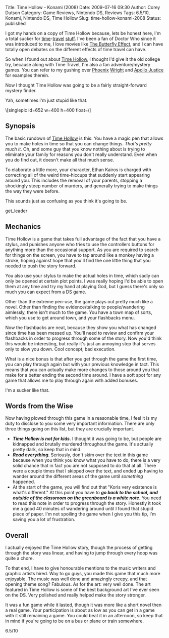 Title: Time Hollow - Konami (2008)
Date: 2009-07-16 09:30
Author: Corey Dutson
Category: Game Reviews, Nintendo DS, Reviews
Tags: 6.5/10, Konami, Nintendo DS, Time Hollow
Slug: time-hollow-konami-2008
Status: published

I got my hands on a copy of Time Hollow because, lets be honest here,
I'm a total sucker for
[time](/2008/02/11/the-quantum-archangel-january-2001/ "Corey Dutson: Doctor Who - The Quantum Archangel")-[travel](/2007/12/12/the-last-dodo-july-2007/ "Corey Dutson: Doctor Who - The Last Dodo")
[stuff](http://www.bbc.co.uk/doctorwho/ "Doctor Who"). I've been a fan
of Doctor Who since it was introduced to me, I love movies like [The
Butterfly
Effect](http://www.imdb.com/title/tt0289879/ "IMDB: The Butterfly Effect"),
and I can have totally open debates on the different effects of time
travel can have.

So when I found out about [Time
Hollow](http://en.wikipedia.org/wiki/Time_Hollow "Wikipedia: Time Hollow"),
I thought I'd give it the old college try, because along with Time
Travel, I'm also a fan adventure/mystery games. You can refer to my
gushing over
[Phoenix](/2007/11/05/phoenix-wright-ace-attorney/ "Corey Dutson: Phoenix Wright - Ace Attorney")
[Wright](/2008/01/14/phoenix-wright-justice-for-all-capcom-2007/ "Corey Dutson: Phoenix Wright - Justice for All")
and [Apollo
Justice](/2009/04/09/apollo-justice-ace-attorney-capcom-2007/ "Corey Dutson: Apollo Justice: Ace Attorney")
for examples therein.

Now I thought Time Hollow was going to be a fairly straight-forward
mystery finder.

Yah, sometimes I'm just stupid like that.

<!-- PELICAN_END_SUMMARY -->\[singlepic id=652 w=400 h=400 float=\]

Synopsis
--------

The basic rundown of [Time
Hollow](http://en.wikipedia.org/wiki/Time_Hollow "Wikipedia: Time Hollow")
is this: You have a magic pen that allows you to make holes in time so
that you can change things. *That's pretty much it*. Oh, and some guy
that you know nothing about is trying to eliminate your family for
reasons you don't really understand. Even when you do find out, it
doesn't make all that much sense.

To elaborate a little more, your character, Ethan Kairos is charged with
correcting all of the weird time-hiccups that suddenly start appearing
around you. This includes the removal of your parents, stopping a
shockingly steep number of murders, and generally trying to make things
the way they were before.

This sounds just as confusing as you think it's going to be.

get\_leader

Mechanics
---------

Time Hollow is a game that takes full advantage of the fact that you
have a stylus, and punishes anyone who tries to use the controllers
buttons for anything more than the occasional support. As you are
required to search for things on the screen, you have to tap around like
a monkey having a stroke, hoping against hope that you'll find the one
little thing that you needed to push the story forward.

You also use your stylus to make the actual holes in time, which sadly
can only be opened at certain plot points. I was really hoping I'd be
able to open them at any time and try my hand at playing God, but I
guess there's only so much you can expect from a DS game.

Other than the extreme pen-use, the game plays out pretty much like a
novel. Other than finding the evidence/talking to people/wandering
aimlessly, there isn't much to the game. You have a town map of sorts,
which you use to get around town, and your flashbacks menu.

Now the flashbacks are neat, because they show you what has changed
since time has been messed up. You'll need to review and confirm your
flashbacks in order to progress through some of the story. Now you'd
think this would be interesting, but really it's just an annoying step
that serves only to slow you down. Cool concept, bad execution.

What is a nice bonus is that after you get through the game the first
time, you can play through again but with your previous knowledge in
tact. This means that you can actually make more changes to those around
you that make for a better ending the second time around. I have a soft
spot for any game that allows me to play through again with added
bonuses.

I'm a sucker like that.

Words from the Wise
-------------------

Now having plowed through this game in a reasonable time, I feel it is
my duty to disclose to you some very important information. There are
only three things going on this list, but they are crucially important.

-   ***Time Hollow is not for kids***. I thought it was going to be, but
    people are kidnapped and brutally murdered throughout the game. It's
    actually pretty dark, so keep that in mind.
-   ***Read everything***. Seriously, don't skim over the text in this
    game because when you think you know what you have to do, there is a
    very solid chance that in fact you are not supposed to do that
    at all. There were a couple times that I skipped over the text, and
    ended up having to wander around the different areas of the game
    until *something* happened.
-   At the start of the game, you will find out that "Koris very
    existence is what's different." At this point you have to ***go back
    to the school, and outside of the classroom on the greenboard is a
    white note***. You need to read this note in order to progress
    through the story. Honestly it took me a good 40 minutes of
    wandering around until I found that stupid piece of paper. I'm not
    spoiling the game when I give you this tip, I'm saving you a lot
    of frustration.

Overall
-------

I actually enjoyed the Time Hollow story, though the process of getting
through the story was linear, and having to jump through every hoop was
quite a chore.

To that end, I have to give honourable mentions to the music writers and
graphic artists hired. Way to go guys, you made this game that much more
enjoyable. The music was well done and amazingly creepy, and that
opening theme song? Fabulous. As for the art: very well done. The art
featured in Time Hollow is some of the best background art I've ever
seen on the DS. Very polished and really helped make the story stronger.

It was a fun game while it lasted, though it was more like a short novel
then a real game. Your participation is about as low as you can get in a
game with it still remaining a game. You could beat it in an afternoon,
so keep that in mind if you're going to be on a bus or plane or train
somewhere.

6.5/10

